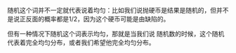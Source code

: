 随机这个词并不一定就代表说着均匀：比如我们说抛硬币是结果是随机的，但并不是说正反面的概率都是1/2，因为这个硬币可能是由缺陷的。

但有一种情况下随机这个词表示均匀，那就是当我们说 随机数的时候，这个随机代表着完全均匀分布，或者我们希望他完全均匀分布。